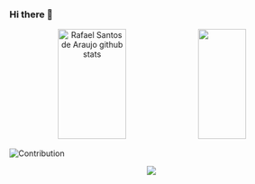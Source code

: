 ### Hi there 👋

<div align="center">  
  <img width="49%" height="195px" src="https://github-readme-stats.vercel.app/api?username=rafaelmgbh&show_icons=true&count_private=true&hide_border=true&title_color=00bfbf&icon_color=00bfbf&text_color=c9d1d9&bg_color=0d1117" alt="Rafael Santos de Araujo github stats" /> 
  <img width="41%" height="195px" src="https://github-readme-stats.vercel.app/api/top-langs/?username=rafaelmgbh&layout=compact&hide_border=true&title_color=00bfbf&text_color=00bfbf&bg_color=0d1117" />
</div>

![Contribution](https://activity-graph.herokuapp.com/graph?username=rafaelmgbh&theme=gotham&hide_border=true&area=true)

<p align="center">
  <img src="https://github-profile-trophy.vercel.app/?username=rafaelmgbh&theme=dracula&row=2&no-bg=true&column=3&margin-w=15&margin-h=15" />
</p>

<!--
**rafaelmgbh/rafaelmgbh** is a ✨ _special_ ✨ repository because its `README.md` (this file) appears on your GitHub profile.

Here are some ideas to get you started:

- 🔭 I’m currently working on ...
- 🌱 I’m currently learning ...
- 👯 I’m looking to collaborate on ...
- 🤔 I’m looking for help with ...
- 💬 Ask me about ...
- 📫 How to reach me: ...
- 😄 Pronouns: ...
- ⚡ Fun fact: ...
-->
